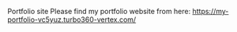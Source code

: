 Portfolio site
Please find my portfolio website from here:
https://my-portfolio-vc5yuz.turbo360-vertex.com/
